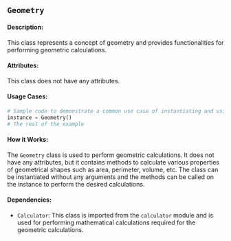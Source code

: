 ## `Geometry`

#### Description:
This class represents a concept of geometry and provides functionalities for performing geometric calculations.

#### Attributes:
This class does not have any attributes.

#### Usage Cases:

```python
# Sample code to demonstrate a common use case of instantiating and using the class
instance = Geometry()
# The rest of the example
```

#### How it Works:

The `Geometry` class is used to perform geometric calculations. It does not have any attributes, but it contains methods to calculate various properties of geometrical shapes such as area, perimeter, volume, etc. The class can be instantiated without any arguments and the methods can be called on the instance to perform the desired calculations.

#### Dependencies:
- `Calculator`: This class is imported from the `calculator` module and is used for performing mathematical calculations required for the geometric calculations.